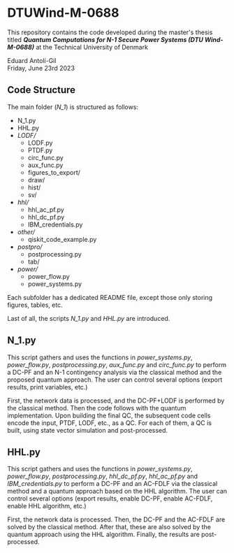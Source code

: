 # DTUWind-M-0688
This repository contains the code developed during the master's thesis titled _**Quantum Computations for N-1 Secure Power Systems (DTU Wind-M-0688)**_ at the Technical University of Denmark  

Eduard Antolí-Gil  
Friday, June 23rd 2023  

## Code Structure  

The main folder (_N_1_) is structured as follows:  
- N_1.py
- HHL.py
- _LODF/_
  - LODF.py
  - PTDF.py
  - circ_func.py
  - aux_func.py
  - figures_to_export/
  - draw/
  - hist/
  - sv/
- _hhl/_
  - hhl_ac_pf.py
  - hhl_dc_pf.py
  - IBM_credentials.py
- _other/_
  - qiskit_code_example.py 
- _postpro/_
  - postprocessing.py
  - tab/
- _power/_
  - power_flow.py
  - power_systems.py

Each subfolder has a dedicated README file, except those only storing figures, tables, etc. 

Last of all, the scripts _N_1.py_ and _HHL.py_ are introduced.

## N_1.py
This script gathers and uses the functions in _power_systems.py_, _power_flow.py_, _postprocessing.py_, _aux_func.py_ and _circ_func.py_ to perform a DC-PF and an N-1 contingency analysis via the classical method and the proposed quantum approach. The user can control several options (export results, print variables, etc.)

First, the network data is processed, and the DC-PF+LODF is performed by the classical method. Then the code follows with the quantum implementation. Upon building the final QC, the subsequent code cells encode the input, PTDF, LODF, etc., as a QC. For each of them, a QC is built,  using state vector simulation and post-processed.

## HHL.py
This script gathers and uses the functions in _power_systems.py_, _power_flow.py_, _postprocessing.py_, _hhl_dc_pf.py_, _hhl_ac_pf.py_ and _IBM_credentials.py_ to perform a DC-PF and an AC-FDLF via the classical method and a quantum approach based on the HHL algorithm. The user can control several options (export results, enable DC-PF, enable AC-FDLF, enable HHL algorithm, etc.)

First, the network data is processed. Then,  the DC-PF and the AC-FDLF are solved by the classical method. After that, these are also solved by the quantum approach using the HHL algorithm. Finally, the results are post-processed.
